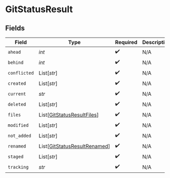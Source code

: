 # GitStatusResult


## Fields

| Field                                                                         | Type                                                                          | Required                                                                      | Description                                                                   |
| ----------------------------------------------------------------------------- | ----------------------------------------------------------------------------- | ----------------------------------------------------------------------------- | ----------------------------------------------------------------------------- |
| `ahead`                                                                       | *int*                                                                         | :heavy_check_mark:                                                            | N/A                                                                           |
| `behind`                                                                      | *int*                                                                         | :heavy_check_mark:                                                            | N/A                                                                           |
| `conflicted`                                                                  | List[*str*]                                                                   | :heavy_check_mark:                                                            | N/A                                                                           |
| `created`                                                                     | List[*str*]                                                                   | :heavy_check_mark:                                                            | N/A                                                                           |
| `current`                                                                     | *str*                                                                         | :heavy_check_mark:                                                            | N/A                                                                           |
| `deleted`                                                                     | List[*str*]                                                                   | :heavy_check_mark:                                                            | N/A                                                                           |
| `files`                                                                       | List[[GitStatusResultFiles](../../models/shared/gitstatusresultfiles.md)]     | :heavy_check_mark:                                                            | N/A                                                                           |
| `modified`                                                                    | List[*str*]                                                                   | :heavy_check_mark:                                                            | N/A                                                                           |
| `not_added`                                                                   | List[*str*]                                                                   | :heavy_check_mark:                                                            | N/A                                                                           |
| `renamed`                                                                     | List[[GitStatusResultRenamed](../../models/shared/gitstatusresultrenamed.md)] | :heavy_check_mark:                                                            | N/A                                                                           |
| `staged`                                                                      | List[*str*]                                                                   | :heavy_check_mark:                                                            | N/A                                                                           |
| `tracking`                                                                    | *str*                                                                         | :heavy_check_mark:                                                            | N/A                                                                           |